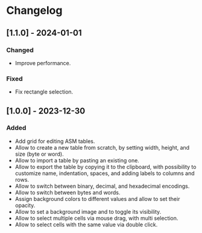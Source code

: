 # Changelog

## [1.1.0] - 2024-01-01

### Changed

- Improve performance.

### Fixed

- Fix rectangle selection.

## [1.0.0] - 2023-12-30

### Added

- Add grid for editing ASM tables.
- Allow to create a new table from scratch, by setting width, height,
  and size (byte or word).
- Allow to import a table by pasting an existing one.
- Allow to export the table by copying it to the clipboard, with
  possibility to customize name, indentation, spaces, and adding labels
  to columns and rows.
- Allow to switch between binary, decimal, and hexadecimal encodings.
- Allow to switch between bytes and words.
- Assign background colors to different values and allow to set their
  opacity.
- Allow to set a background image and to toggle its visibility.
- Allow to select multiple cells via mouse drag, with multi selection.
- Allow to select cells with the same value via double click.
